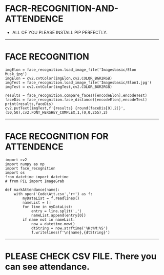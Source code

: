 <h1>FACR-RECOGNITION-AND-ATTENDENCE</h1>

- ALL OF YOU PLEASE INSTALL PIP PERFECTLY.
---
# FACE RECOGNITION

```
imgElon = face_recognition.load_image_file('Imagesbasic/Elon Musk.jpg')
imgElon = cv2.cvtColor(imgElon,cv2.COLOR_BGR2RGB)
imgTest = face_recognition.load_image_file('Imagesbasic/Elon1.jpg')
imgTest = cv2.cvtColor(imgTest,cv2.COLOR_BGR2RGB)
```
```
results = face_recognition.compare_faces([encodeElon],encodeTest)
faceDis = face_recognition.face_distance([encodeElon],encodeTest)
print(results,faceDis)
cv2.putText(imgTest,f'{results} {round(faceDis[0],2)}',(50,50),cv2.FONT_HERSHEY_COMPLEX,1,(0,0,255),2)
```
---
# FACE RECOGNITION FOR ATTENDENCE
```
import cv2
import numpy as np
import face_recognition
import os
from datetime import datetime
# from PIL import ImageGrab
```
```
def markAttendance(name):
    with open('Code\Att.csv','r+') as f:
        myDataList = f.readlines()
        nameList = []
        for line in myDataList:
            entry = line.split(',')
            nameList.append(entry[0])
        if name not in nameList:
            now = datetime.now()
            dtString = now.strftime('%H:%M:%S')
            f.writelines(f'\n{name},{dtString}')
```
---
# PLEASE CHECK CSV FILE. There you can see attendance.